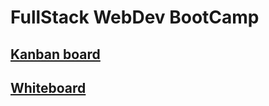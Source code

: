 # FullStack WebDev BootCamp

## [Kanban board](https://trello.com/b/xb15aXBr/kanban)

## [Whiteboard](https://docs.google.com/document/d/1sXhC2zKXtrObzM79ByO6NsMDnWDgGQCGQxRmBBcsqYM/edit)